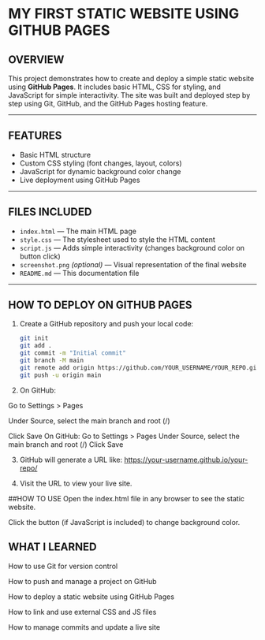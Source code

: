 # MY FIRST STATIC WEBSITE USING GITHUB PAGES

## OVERVIEW

This project demonstrates how to create and deploy a simple static website using **GitHub Pages**. It includes basic HTML, CSS for styling, and JavaScript for simple interactivity. The site was built and deployed step by step using Git, GitHub, and the GitHub Pages hosting feature.

---

## FEATURES

- Basic HTML structure
- Custom CSS styling (font changes, layout, colors)
- JavaScript for dynamic background color change
- Live deployment using GitHub Pages

---

## FILES INCLUDED

- `index.html` — The main HTML page
- `style.css` — The stylesheet used to style the HTML content
- `script.js` — Adds simple interactivity (changes background color on button click)
- `screenshot.png` *(optional)* — Visual representation of the final website
- `README.md` — This documentation file

---

## HOW TO DEPLOY ON GITHUB PAGES

1. Create a GitHub repository and push your local code:
   ```bash
   git init
   git add .
   git commit -m "Initial commit"
   git branch -M main
   git remote add origin https://github.com/YOUR_USERNAME/YOUR_REPO.git
   git push -u origin main
2. On GitHub:

Go to Settings > Pages

Under Source, select the main branch and root (/)

Click Save
On GitHub:
Go to Settings > Pages
Under Source, select the main branch and root (/)
Click Save

3. GitHub will generate a URL like:
https://your-username.github.io/your-repo/

4. Visit the URL to view your live site.

##HOW TO USE
Open the index.html file in any browser to see the static website.

Click the button (if JavaScript is included) to change background color.

## WHAT I LEARNED
How to use Git for version control

How to push and manage a project on GitHub

How to deploy a static website using GitHub Pages

How to link and use external CSS and JS files

How to manage commits and update a live site




